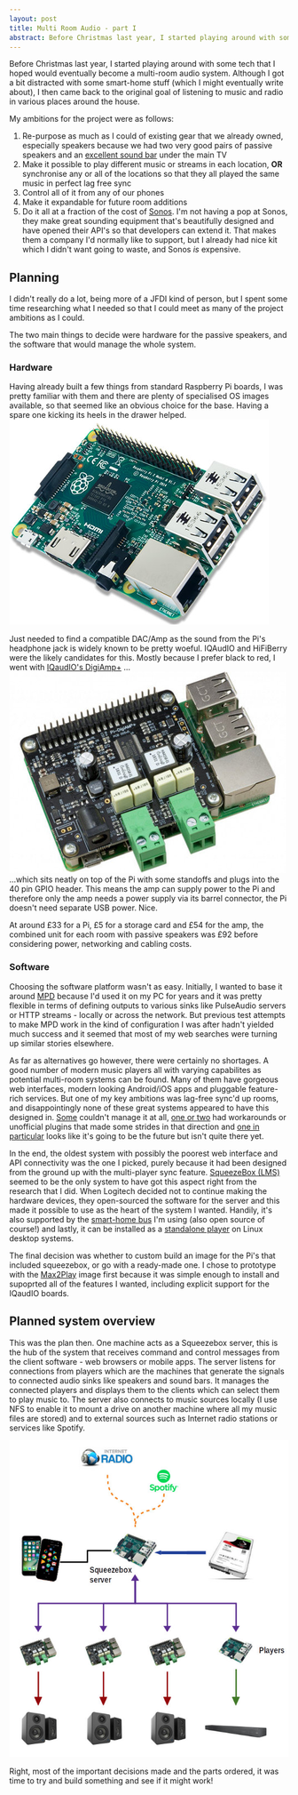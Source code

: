 ```yaml
---
layout: post
title: Multi Room Audio - part I
abstract: Before Christmas last year, I started playing around with some tech that I hoped would eventually become a multi-room audio system. Although I got a bit distracted with some smart-home stuff (which I might eventually write about), I then came back to the original goal of listening to music and radio in various places around the house.
---
```


Before Christmas last year, I started playing around with some tech that I hoped would eventually become a multi-room audio system. Although I got a bit distracted with some smart-home stuff (which I might eventually write about), I then came back to the original goal of listening to music and radio in various places around the house.

My ambitions for the project were as follows:

1. Re-purpose as much as I could of existing gear that we already owned, especially speakers because we had two very good pairs of passive speakers and an [excellent sound bar](https://www.techradar.com/uk/reviews/samsung-hw-ms650-soundbar) under the main TV
1. Make it possible to play different music or streams in each location, __OR__ synchronise any or all of the locations so that they all played the same music in perfect lag free sync
1. Control all of it from any of our phones
1. Make it expandable for future room additions
1. Do it all at a fraction of the cost of [Sonos](https://www.sonos.com). I'm not having a pop at Sonos, they make great sounding equipment that's beautifully designed and have opened their API's so that developers can extend it. That makes them a company I'd normally like to support, but I already had nice kit which I didn't want going to waste, and Sonos *is* expensive.

## Planning

I didn't really do a lot, being more of a JFDI kind of person, but I spent some time researching what I needed so that I could meet as many of the project ambitions as I could.

The two main things to decide were hardware for the passive speakers, and the software that would manage the whole system.

### Hardware

Having already built a few things from standard Raspberry Pi boards, I was pretty familiar with them and there are plenty of specialised OS images available, so that seemed like an obvious choice for the base. Having a spare one kicking its heels in the drawer helped. ![RasPi](/public/images/pi.jpg) 

Just needed to find a compatible DAC/Amp as the sound from the Pi's headphone jack is widely known to be pretty woeful. IQAudIO and HiFiBerry were the likely candidates for this. Mostly because I prefer black to red, I went with [IQaudIO's DigiAmp+](http://iqaudio.co.uk/hats/9-pi-digiamp.html) ... ![IQAudio's DigiAmp+](/public/images/iq.jpg) ...which sits neatly on top of the Pi with some standoffs and plugs into the 40 pin GPIO header. This means the amp can supply power to the Pi and therefore only the amp needs a power supply via its barrel connector, the Pi doesn't need separate USB power. Nice.

At around £33 for a Pi, £5 for a storage card and £54 for the amp, the combined unit for each room with passive speakers was £92 before considering power, networking and cabling costs.


### Software

Choosing the software platform wasn't as easy. Initially, I wanted to base it around [MPD](https://musicpd.org) because I'd used it on my PC for years and it was pretty flexible in terms of defining outputs to various sinks like PulseAudio servers or HTTP streams - locally or across the network. But previous test attempts to make MPD work in the kind of configuration I was after hadn't yielded much success and it seemed that most of my web searches were turning up similar stories elsewhere.

As far as alternatives go however, there were certainly no shortages. A good number of modern music players all with varying capabilites as potential multi-room systems can be found. Many of them have gorgeous web interfaces, modern looking Android/iOS apps and pluggable feature-rich services. But one of my key ambitions was lag-free sync'd up rooms, and disappointingly none of these great systems appeared to have this designed in. [Some](https://roonlabs.com/) couldn't manage it at all, [one or two](https://volumio.org/) had workarounds or unofficial plugins that made some strides in that direction and [one in particular](http://strobe.audio/) looks like it's going to be the future but isn't quite there yet.

In the end, the oldest system with possibly the poorest web interface and API connectivity was the one I picked, purely because it had been designed from the ground up with the multi-player sync feature. [SqueezeBox (LMS)](http://wiki.slimdevices.com/index.php/Logitech_Media_Server) seemed to be the only system to have got this aspect right from the research that I did. When Logitech decided not to continue making the hardware devices, they open-sourced the software for the server and this made it possible to use as the heart of the system I wanted. Handily, it's also supported by the [smart-home bus](https://www.openhab.org) I'm using (also open source of course!) and lastly, it can be installed as a [standalone player](http://wiki.slimdevices.com/index.php/Squeezelite) on Linux desktop systems.

The final decision was whether to custom build an image for the Pi's that included squeezebox, or go with a ready-made one. I chose to prototype with the [Max2Play](https://www.max2play.com/en/) image first because it was simple enough to install and supoprted all of the features I wanted, including explicit support for the IQaudIO boards.


## Planned system overview

This was the plan then. One machine acts as a Squeezebox server, this is the hub of the system that receives command and control messages from the client software - web browsers or mobile apps. The server listens for connections from players which are the machines that generate the signals to connected audio sinks like speakers and sound bars. It manages the connected players and displays them to the clients which can select them to play music to. The server also connects to music sources locally (I use NFS to enable it to mount a drive on another machine where all my music files are stored) and to external sources such as Internet radio stations or services like Spotify.

![architecture](/public/images/architecture.jpg)

Right, most of the important decisions made and the parts ordered, it was time to try and build something and see if it might work!

